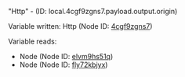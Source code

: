 "Http" - (ID: local.4cgf9zgns7.payload.output.origin)

Variable written:
Http (Node ID: [4cgf9zgns7](../nodes/4cgf9zgns7.md))

Variable reads:
* Node (Node ID: [elvm9hs51q](../nodes/elvm9hs51q.md))
* Node (Node ID: [fly72kbjyx](../nodes/fly72kbjyx.md))
